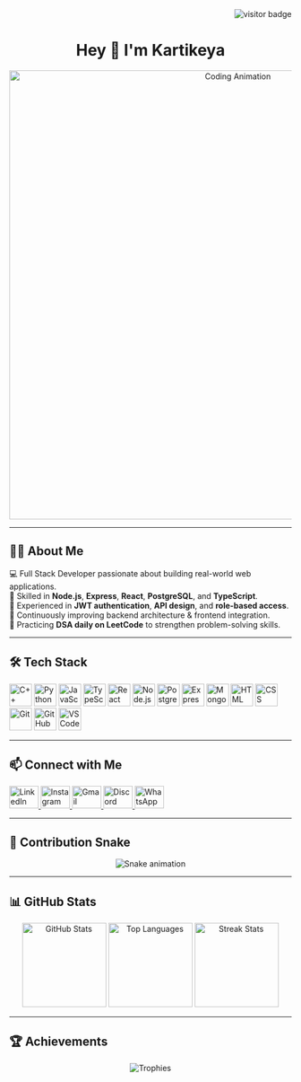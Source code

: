 <div align="right">
  <img src="https://visitor-badge.laobi.icu/badge?page_id=Kartikeyasharmaa.Kartikeyasharmaa" alt="visitor badge"/>
</div>

<h1 align="center">Hey 👋 I'm Kartikeya</h1>

<p align="center">
  <img src="https://github.com/Kartikeyasharmaa/Kartikeyasharmaa/blob/main/225813708-98b745f2-7d22-48cf-9150-083f1b00d6c9.gif" alt="Coding Animation" width="800"/>
</p>

---

## 🧑‍💻 About Me

💻 Full Stack Developer passionate about building real-world web applications.  
🚀 Skilled in **Node.js**, **Express**, **React**, **PostgreSQL**, and **TypeScript**.  
🔐 Experienced in **JWT authentication**, **API design**, and **role-based access**.  
🌱 Continuously improving backend architecture & frontend integration.  
🧠 Practicing **DSA daily on LeetCode** to strengthen problem-solving skills.  

---

## 🛠️ Tech Stack

<div align="left">
  <img src="https://cdn.jsdelivr.net/gh/devicons/devicon/icons/cplusplus/cplusplus-original.svg" height="40" alt="C++"/>
  <img src="https://cdn.jsdelivr.net/gh/devicons/devicon/icons/python/python-original.svg" height="40" alt="Python"/>
  <img src="https://cdn.jsdelivr.net/gh/devicons/devicon/icons/javascript/javascript-original.svg" height="40" alt="JavaScript"/>
  <img src="https://cdn.jsdelivr.net/gh/devicons/devicon/icons/typescript/typescript-original.svg" height="40" alt="TypeScript"/>
  <img src="https://cdn.jsdelivr.net/gh/devicons/devicon/icons/react/react-original.svg" height="40" alt="React"/>
  <img src="https://cdn.jsdelivr.net/gh/devicons/devicon/icons/nodejs/nodejs-original.svg" height="40" alt="Node.js"/>
  <img src="https://cdn.jsdelivr.net/gh/devicons/devicon/icons/postgresql/postgresql-original.svg" height="40" alt="PostgreSQL"/>
  <img src="https://cdn.jsdelivr.net/gh/devicons/devicon/icons/express/express-original.svg" height="40" alt="Express"/>
  <img src="https://cdn.jsdelivr.net/gh/devicons/devicon/icons/mongodb/mongodb-original.svg" height="40" alt="MongoDB"/>
  <img src="https://cdn.jsdelivr.net/gh/devicons/devicon/icons/html5/html5-original.svg" height="40" alt="HTML"/>
  <img src="https://cdn.jsdelivr.net/gh/devicons/devicon/icons/css3/css3-original.svg" height="40" alt="CSS"/>
  <img src="https://cdn.jsdelivr.net/gh/devicons/devicon/icons/git/git-original.svg" height="40" alt="Git"/>
  <img src="https://cdn.jsdelivr.net/gh/devicons/devicon/icons/github/github-original.svg" height="40" alt="GitHub"/>
  <img src="https://cdn.jsdelivr.net/gh/devicons/devicon/icons/vscode/vscode-original.svg" height="40" alt="VS Code"/>
</div>

---

## 📫 Connect with Me

<div align="left">
  <a href="https://www.linkedin.com/in/kartikeyasharmma" target="_blank">
    <img src="https://raw.githubusercontent.com/maurodesouza/profile-readme-generator/master/src/assets/icons/social/linkedin/default.svg" width="52" height="40" alt="LinkedIn" />
  </a>
  <a href="https://www.instagram.com/kartikeya_sharma2310" target="_blank">
    <img src="https://raw.githubusercontent.com/maurodesouza/profile-readme-generator/master/src/assets/icons/social/instagram/default.svg" width="52" height="40" alt="Instagram" />
  </a>
  <a href="mailto:kart20co@gmail.com" target="_blank">
    <img src="https://raw.githubusercontent.com/maurodesouza/profile-readme-generator/master/src/assets/icons/social/gmail/default.svg" width="52" height="40" alt="Gmail" />
  </a>
  <a href="https://discord.com/users/smmrath_ashoka" target="_blank">
    <img src="https://raw.githubusercontent.com/maurodesouza/profile-readme-generator/master/src/assets/icons/social/discord/default.svg" width="52" height="40" alt="Discord" />
  </a>
  <a href="https://wa.me/916398340781" target="_blank">
    <img src="https://raw.githubusercontent.com/maurodesouza/profile-readme-generator/master/src/assets/icons/social/whatsapp/default.svg" width="52" height="40" alt="WhatsApp" />
  </a>
</div>

---

## 🐍 Contribution Snake

<p align="center">
  <img src="https://github.com/Kartikeyasharmaa/Kartikeyasharmaa/blob/output/github-contribution-grid-snake.svg" alt="Snake animation" />
</p>

---

## 📊 GitHub Stats

<div align="center">
  <img src="https://github-readme-stats.vercel.app/api?username=Kartikeyasharmaa&show_icons=true&theme=tokyonight&count_private=true" height="150" alt="GitHub Stats"/>
  <img src="https://github-readme-stats.vercel.app/api/top-langs?username=Kartikeyasharmaa&layout=compact&theme=tokyonight" height="150" alt="Top Languages"/>
  <img src="https://streak-stats.demolab.com?user=Kartikeyasharmaa&theme=tokyonight" height="150" alt="Streak Stats"/>
</div>

---

## 🏆 Achievements

<p align="center">
  <img src="https://github-profile-trophy.vercel.app/?username=Kartikeyasharmaa&theme=tokyonight&no-frame=true&margin-w=10" alt="Trophies"/>
</p>
